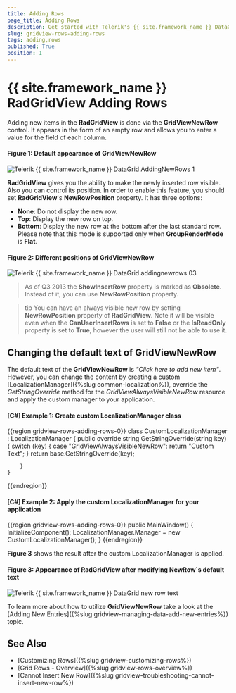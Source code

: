 ```yaml
---
title: Adding Rows
page_title: Adding Rows
description: Get started with Telerik's {{ site.framework_name }} DataGrid and learn how to add new rows by using the GridViewNewRow control.
slug: gridview-rows-adding-rows
tags: adding,rows
published: True
position: 1
---
```


# {{ site.framework_name }} RadGridView Adding Rows

Adding new items in the __RadGridView__ is done via the __GridViewNewRow__ control. It appears in the form of an empty row and allows you to enter a value for the field of each column.

#### __Figure 1: Default appearance of GridViewNewRow__
![Telerik {{ site.framework_name }} DataGrid AddingNewRows 1](images/RadGridView_AddingNewRows_1.png)

__RadGridView__ gives you the ability to make the newly inserted row visible. Also you can control its position. In order to enable this feature, you should set __RadGridView__'s __NewRowPosition__ property. It has three options:
        
* __None__:  Do not display the new row.        
* __Top__: Display the new row on top.          
* __Bottom__: Display the new row at the bottom after the last standard row. Please note that this mode is supported only when __GroupRenderMode__ is __Flat__.
 
#### __Figure 2: Different positions of GridViewNewRow__
![Telerik {{ site.framework_name }} DataGrid addingnewrows 03](images/RadGridView_addingnewrows_03.png)

> As of Q3 2013 the __ShowInsertRow__ property is marked as __Obsolete__. Instead of it, you can use __NewRowPosition__ property.
        
>tip You can have an always visible new row by setting __NewRowPosition__ property of __RadGridView__. Note it will be visible even when the __CanUserInsertRows__ is set to __False__ or the __IsReadOnly__ property is set to __True__, however the user will still not be able to use it.

## Changing the default text of GridViewNewRow

The default text of the __GridViewNewRow__ is *"Click here to add new item"*. However, you can change the content by creating a custom [LocalizationManager]({%slug common-localization%}), override the *GetStringOverride* method for the *GridViewAlwaysVisibleNewRow* resource and apply the custom manager to your application. 

#### __[C#] Example 1: Create custom LocalizationManager class__
{{region gridview-rows-adding-rows-0}}
	class CustomLocalizationManager : LocalizationManager
    {
        public override string GetStringOverride(string key)
        {
            switch (key)
            {
                case "GridViewAlwaysVisibleNewRow":
                    return "Custom Text";
            }
            return base.GetStringOverride(key);
           
        }
    }
{{endregion}}
        
#### __[C#] Example 2: Apply the custom LocalizationManager for your application__
{{region gridview-rows-adding-rows-0}}
	 public MainWindow()
        {
            InitializeComponent();
            LocalizationManager.Manager = new CustomLocalizationManager();
        }
{{endregion}}

__Figure 3__ shows the result after the custom LocalizationManager is applied.

#### __Figure 3: Appearance of RadGridView after modifying NewRow`s default text__
![Telerik {{ site.framework_name }} DataGrid new row text](images/gridview-newrow-text.PNG)

To learn more about how to utilize __GridViewNewRow__ take a look at the [Adding New Entries]({%slug gridview-managing-data-add-new-entries%}) topic.
        
## See Also
 * [Customizing Rows]({%slug gridview-customizing-rows%})
 * [Grid Rows - Overview]({%slug gridview-rows-overview%})
 * [Cannot Insert New Row]({%slug gridview-troubleshooting-cannot-insert-new-row%})
